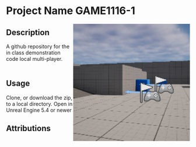# Project Name  GAME1116-1
<img src="Saved/AutoScreenshot.png" width="320"  align="right" />

## Description

A github repository for the in class demonstration code local multi-player.<br><br> 
 
## Usage
Clone, or download the zip, to a local directory. Open in Unreal Engine 5.4 or newer

## Attributions





